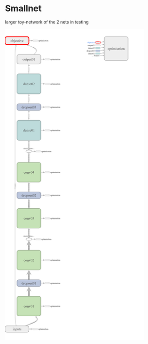 # Smallnet
larger toy-network of the 2 nets in testing

![alt text][logo]

[logo]: /readme/smallnet.png "Smallnet Layout (Tensorboard Graph)"